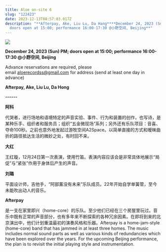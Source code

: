 ```yaml
---
title: Aloe on-site 6
slug: "122423"
date: 2023-12-13T08:57:03.017Z
description: "**Afterpay, Ake, Liu Lu, Da Hang****December 24, 2023 (Sun) PM;
  doors open at 15:00; performance 16:00-17:30 @小野空间, Beijing**"
---
```

![](/images/uploads/aloe-onsite6.jpg)

**December 24, 2023 (Sun) PM; doors open at 15:00; performance 16:00-17:30 @小野空间, Beijing**

Advance reservations are required, please email [aloerecordss@gmail.com](mailto:aloerecordss@gmail.com) for address (send at least one day in advance)

**Afterpay, Ake, Liu Lu, Da Hong**

**\------**

**阿科**

代哭者，进行场地和语境特定的声音实验、事件、行为和装置的创作，也写诗，是某种乐手、组织者和服务员；组织“五⾦微现场”系列；另外还有乐队项目：音喜、夺命100秒。之前也意外地发起过游牧空间A2Space。以简单直接的方式和暧昧曲折的路径抵达生活的微妙之处，有时回不来。

**大红**

王红璇，12月24日第一次表演，使用竹笛。表演内容应该会是非常具体地展示“局促”与“紧张”作用于身体后产生的声音。

**刘璐**

平面设计师，吉他手，“阿部薰没有未来”乐队成员。22年开始自学单簧管，至今未能吹出动人的音乐。

**Afterpay**

是一支在家里即兴（home-core）的乐队。至少他们已经在三个房屋里玩过。音乐中既有正常的声音部分，也有多年来不断探索的各种冗余因素。在即将到来的北京演出中，他们计划重温最初的演奏风格和乐器。Afterpay is a home-jam-style (home-core) band that has jammed in at least three homes. The music includes normal sound parts as well as various kinds of redundancies which have been explored over the years. For the upcoming Beijing performance, the plan is to revisit the initial playing style and instrumentation.